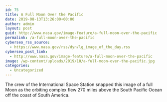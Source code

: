 ```yaml
---
id: 75
title: A Full Moon Over the Pacific
date: 2019-08-13T13:26:00+00:00
author: admin
layout: post
guid: http://www.nasa.gov/image-feature/a-full-moon-over-the-pacific
permalink: /a-full-moon-over-the-pacific
cyberseo_rss_source:
  - https://www.nasa.gov/rss/dyn/lg_image_of_the_day.rss
cyberseo_post_link:
  - http://www.nasa.gov/image-feature/a-full-moon-over-the-pacific
image: /wp-content/uploads/2019/10/a-full-moon-over-the-pacific.jpg
categories:
  - Uncategorized
---
```

The crew of the International Space Station snapped this image of a full Moon as the orbiting complex flew 270 miles above the South Pacific Ocean off the coast of South America.